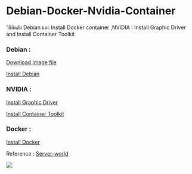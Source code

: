 # Debian-Docker-Nvidia-Container
วิธีติดตัง Debian และ Install Docker container ,NVIDIA : Install Graphic Driver and Install Container Toolkit 
### Debian :
[Download Image file](https://www.server-world.info/en/note?os=Debian_12&p=download)

[Install Debian](https://www.server-world.info/en/note?os=Debian_12&p=install)
### NVIDIA :
[ Install Graphic Driver](https://www.server-world.info/en/note?os=Debian_12&p=nvidia&f=1)

[Install Container Toolkit](https://www.server-world.info/en/note?os=Debian_12&p=nvidia&f=2)
### Docker :
[Install Docker](https://www.server-world.info/en/note?os=Debian_12&p=docker&f=1)

Reference : [Server-world](https://www.server-world.info)

<a href="https://u8views.com/github/rathanon-dev"><img src="https://u8views.com/api/v1/github/profiles/182455537/views/day-week-month-total-count.svg"></a>
